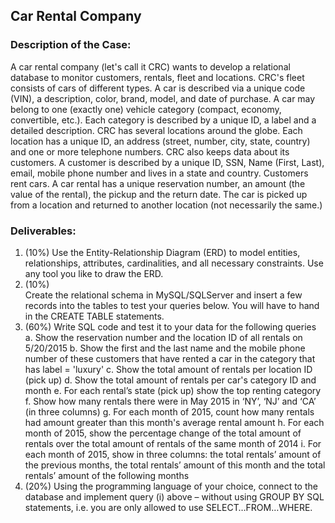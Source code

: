 ## Car Rental Company 

### Description of the Case:


A car rental company (let's call it CRC) wants to develop a relational database to monitor customers, rentals, fleet and locations. CRC's fleet consists of cars of different
types. A car is described via a unique code (VIN), a description, color, brand, model, and date of purchase. A car may belong to one (exactly one) vehicle category (compact,
economy, convertible, etc.). Each category is described by a unique ID, a label and a detailed description. CRC has several locations around the globe. Each location has a unique
ID, an address (street, number, city, state, country) and one or more telephone numbers. CRC also keeps data about its customers. A customer is described by a unique ID, SSN, Name
(First, Last), email, mobile phone number and lives in a state and country. Customers rent cars. A car rental has a unique reservation number, an amount (the value of the rental),
the pickup and the return date. The car is picked up from a location and returned to another location (not necessarily the same.) 

### Deliverables:


1. (10%) Use the Entity-Relationship Diagram (ERD) to model entities, relationships, attributes, cardinalities, and all necessary constraints. Use any tool you like to draw the
         ERD.
2. (10%) <br> Create the relational schema in MySQL/SQLServer and insert a few records into the tables to test your queries below. You will have to hand in the CREATE TABLE
         statements. </br>
3. (60%) Write SQL code and test it to your data for the following queries 
         a. Show the reservation number and the location ID of all rentals on 5/20/2015
         b. Show the first and the last name and the mobile phone number of these customers that have rented a car in the category that has label = 'luxury'
         c. Show the total amount of rentals per location ID (pick up)
         d. Show the total amount of rentals per car's category ID and month
         e. For each rental’s state (pick up) show the top renting category
         f. Show how many rentals there were in May 2015 in ‘NY’, ‘NJ’ and ‘CA’ (in three columns) 
         g. For each month of 2015, count how many rentals had amount greater than this month's average rental amount
         h. For each month of 2015, show the percentage change of the total amount of rentals over the total amount of rentals of the same month of 2014
         i. For each month of 2015, show in three columns: the total rentals’ amount of the previous months, the total rentals’ amount of this month and the total rentals’
            amount of the following months
4. (20%) Using the programming language of your choice, connect to the database and implement query (i) above – without using GROUP BY SQL statements, i.e. you are only allowed
         to use SELECT…FROM…WHERE.
